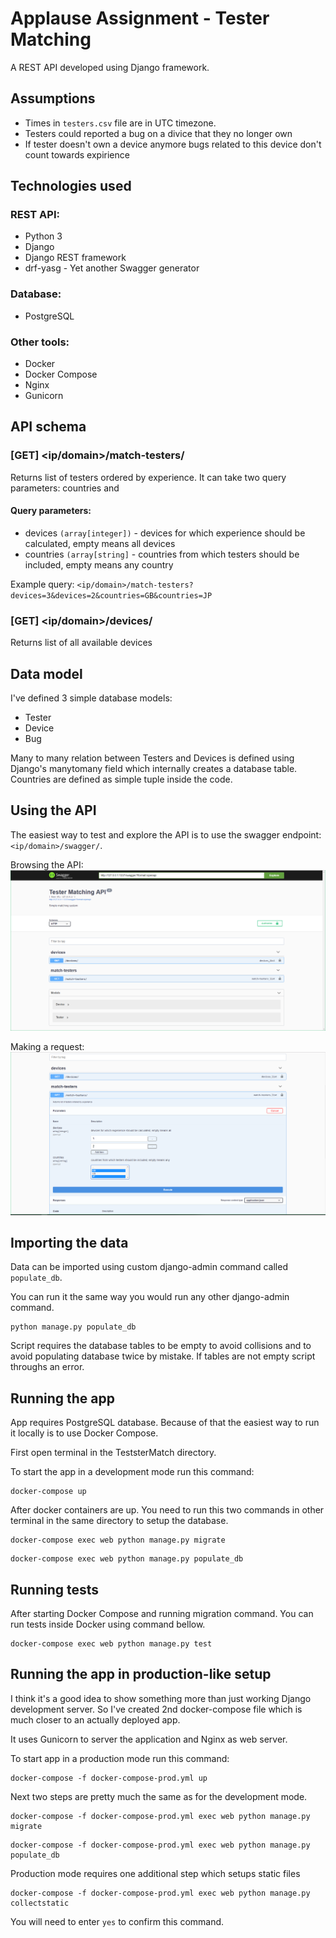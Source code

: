 # Applause Assignment - Tester Matching
A REST API developed using Django framework.
## Assumptions
- Times in `testers.csv` file are in UTC timezone.
- Testers could reported a bug on a divice that they no longer own
- If tester doesn't own a device anymore bugs related to this device don't count towards expirience
## Technologies used

### REST API:
- Python 3
- Django 
- Django REST framework
- drf-yasg - Yet another Swagger generator
### Database:
- PostgreSQL
### Other tools:
- Docker
- Docker Compose
- Nginx
- Gunicorn
## API schema
### [GET] <ip/domain>/match-testers/
Returns list of testers ordered by experience. It can take two query parameters: countries and

#### Query parameters:
- devices `(array[integer])` - devices for which experience should be calculated, empty means all devices
- countries `(array[string]` - countries from which testers should be included, empty means any country

Example query: `<ip/domain>/match-testers?devices=3&devices=2&countries=GB&countries=JP`

### [GET] <ip/domain>/devices/
Returns list of all available devices

## Data model
I've defined 3 simple database models:
- Tester
- Device
- Bug

Many to many relation between Testers and Devices is defined using Django's manytomany field which internally creates a database table. Countries are defined as simple tuple inside the code. 
## Using the API
The easiest way to test and explore the API is to use the swagger endpoint: `<ip/domain>/swagger/`.

Browsing the API:
![alt text](DocumentationImages/swagger1.PNG?raw=true "Swagger - Browsing the API")

Making a request:
![alt text](DocumentationImages/swagger2.PNG?raw=true "Swagger - Making a request")
## Importing the data
Data can be imported using custom django-admin command called `populate_db`. 

You can run it the same way you would run any other django-admin command.
```shell
python manage.py populate_db
```
Script requires the database tables to be empty to avoid collisions and to avoid populating database twice by mistake.  If tables are not empty script throughs an error.
## Running the app
App requires PostgreSQL database. Because of that the easiest way to run it locally is to use Docker Compose. 

First open terminal in the TeststerMatch directory. 

To start the app in a development mode run this command:
```shell
docker-compose up
```
After docker containers are up. You need to run this two commands in other terminal in the same directory to setup the database.
```shell
docker-compose exec web python manage.py migrate
```
```shell
docker-compose exec web python manage.py populate_db
```
## Running tests
After starting Docker Compose and running migration command. You can run tests inside Docker using command bellow.
```shell
docker-compose exec web python manage.py test
```
## Running the app in production-like setup
I think it's a good idea to show something more than just working Django development server. So I've created 2nd docker-compose file which is much closer to an actually deployed app.

It uses Gunicorn to server the application and Nginx as web server.

To start app in a production mode run this command:
```shell
docker-compose -f docker-compose-prod.yml up
```
Next two steps are pretty much the same as for the development mode.
```shell
docker-compose -f docker-compose-prod.yml exec web python manage.py migrate
```
```shell
docker-compose -f docker-compose-prod.yml exec web python manage.py populate_db
```
Production mode requires one additional step which setups static files
```shell
docker-compose -f docker-compose-prod.yml exec web python manage.py collectstatic
```
You will need to enter `yes` to confirm this command.
